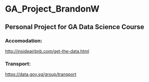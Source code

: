 # GA_Project_BrandonW

## Personal Project for GA Data Science Course

### Accomodation:
http://insideairbnb.com/get-the-data.html

### Transport:
https://data.gov.sg/group/transport